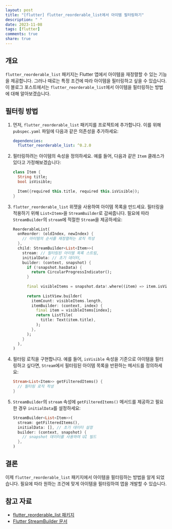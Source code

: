 ```yaml
---
layout: post
title: "[flutter] flutter_reorderable_list에서 아이템 필터링하기"
description: " "
date: 2023-11-08
tags: [flutter]
comments: true
share: true
---
```


## 개요
`flutter_reorderable_list` 패키지는 Flutter 앱에서 아이템을 재정렬할 수 있는 기능을 제공합니다. 그러나 때로는 특정 조건에 따라 아이템을 필터링하고 싶을 수 있습니다. 이 블로그 포스트에서는 `flutter_reorderable_list`에서 아이템을 필터링하는 방법에 대해 알아보겠습니다.

## 필터링 방법
1. 먼저, `flutter_reorderable_list` 패키지를 프로젝트에 추가합니다. 이를 위해 `pubspec.yaml` 파일에 다음과 같은 의존성을 추가하세요:

   ```yaml
   dependencies:
     flutter_reorderable_list: ^0.2.0
   ```

2. 필터링하려는 아이템의 속성을 정의하세요. 예를 들어, 다음과 같은 `Item` 클래스가 있다고 가정해보겠습니다:

   ```dart
   class Item {
     String title;
     bool isVisible;
     
     Item({required this.title, required this.isVisible});
   }
   ```

3. `flutter_reorderable_list` 위젯을 사용하여 아이템 목록을 만드세요. 필터링을 적용하기 위해 `List<Item>`을 `StreamBuilder`로 감싸줍니다. 필요에 따라 `StreamBuilder`의 `stream`에 적절한 `Stream`을 제공하세요:

   ```dart
   ReorderableList(
     onReorder: (oldIndex, newIndex) {
       // 아이템의 순서를 재정렬하는 로직 작성
     },
     child: StreamBuilder<List<Item>>(
       stream: // 필터링된 아이템 목록 스트림,
       initialData: // 초기 데이터,
       builder: (context, snapshot) {
         if (!snapshot.hasData) {
           return CircularProgressIndicator();
         }
         
         final visibleItems = snapshot.data!.where((item) => item.isVisible).toList();
         
         return ListView.builder(
           itemCount: visibleItems.length,
           itemBuilder: (context, index) {
             final item = visibleItems[index];
             return ListTile(
               title: Text(item.title),
             );
           },
         );
       }
     ),
   )
   ```

4. 필터링 로직을 구현합니다. 예를 들어, `isVisible` 속성을 기준으로 아이템을 필터링하고 싶다면, `Stream`에서 필터링된 아이템 목록을 반환하는 메서드를 정의하세요:

   ```dart
   Stream<List<Item>> getFilteredItems() {
     // 필터링 로직 작성
   }
   ```

5. `StreamBuilder`의 `stream` 속성에 `getFilteredItems()` 메서드를 제공하고 필요한 경우 `initialData`를 설정하세요:

   ```dart
   StreamBuilder<List<Item>>(
     stream: getFilteredItems(),
     initialData: [], // 초기 데이터 설정
     builder: (context, snapshot) {
       // snapshot 데이터를 사용하여 UI 빌드
     },
   )
   ```

## 결론
이제 `flutter_reorderable_list` 패키지에서 아이템을 필터링하는 방법을 알게 되었습니다. 필요에 따라 원하는 조건에 맞게 아이템을 필터링하여 앱을 개발할 수 있습니다.

## 참고 자료
- [flutter_reorderable_list 패키지](https://pub.dev/packages/flutter_reorderable_list)
- [Flutter StreamBuilder 문서](https://api.flutter.dev/flutter/widgets/StreamBuilder-class.html)